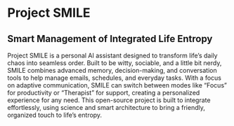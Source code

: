 # Project SMILE
## Smart Management of Integrated Life Entropy
Project SMILE is a personal AI assistant designed to transform life’s daily chaos into seamless order. Built to be witty, sociable, and a little bit nerdy, SMILE combines advanced memory, decision-making, and conversation tools to help manage emails, schedules, and everyday tasks. With a focus on adaptive communication, SMILE can switch between modes like “Focus” for productivity or “Therapist” for support, creating a personalized experience for any need. This open-source project is built to integrate effortlessly, using science and smart architecture to bring a friendly, organized touch to life’s entropy.
